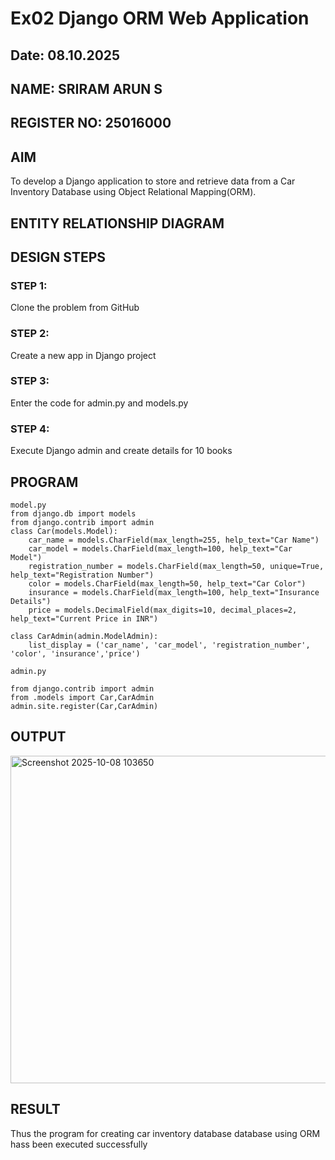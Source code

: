 # Ex02 Django ORM Web Application
## Date: 08.10.2025
## NAME: SRIRAM ARUN S
## REGISTER NO: 25016000

## AIM
To develop a Django application to store and retrieve data from a Car Inventory Database using Object Relational Mapping(ORM).

## ENTITY RELATIONSHIP DIAGRAM



## DESIGN STEPS

### STEP 1:
Clone the problem from GitHub

### STEP 2:
Create a new app in Django project

### STEP 3:
Enter the code for admin.py and models.py

### STEP 4:
Execute Django admin and create details for 10 books

## PROGRAM
```
model.py
from django.db import models
from django.contrib import admin
class Car(models.Model):
    car_name = models.CharField(max_length=255, help_text="Car Name")
    car_model = models.CharField(max_length=100, help_text="Car Model")
    registration_number = models.CharField(max_length=50, unique=True, help_text="Registration Number")
    color = models.CharField(max_length=50, help_text="Car Color")
    insurance = models.CharField(max_length=100, help_text="Insurance Details")
    price = models.DecimalField(max_digits=10, decimal_places=2, help_text="Current Price in INR")

class CarAdmin(admin.ModelAdmin):
    list_display = ('car_name', 'car_model', 'registration_number', 'color', 'insurance','price')

admin.py    
                    
from django.contrib import admin
from .models import Car,CarAdmin
admin.site.register(Car,CarAdmin)
```


## OUTPUT

<img width="1029" height="524" alt="Screenshot 2025-10-08 103650" src="https://github.com/user-attachments/assets/2e96c252-c6a7-4b6b-bd58-24cd2fdda15a" />




## RESULT
Thus the program for creating car inventory database database using ORM hass been executed successfully
